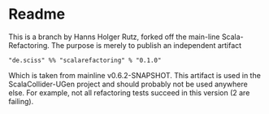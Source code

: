 # Readme

This is a branch by Hanns Holger Rutz, forked off the main-line Scala-Refactoring. The purpose is merely to publish an independent artifact

    "de.sciss" %% "scalarefactoring" % "0.1.0"

Which is taken from mainline v0.6.2-SNAPSHOT. This artifact is used in the ScalaCollider-UGen project and should probably not be used anywhere else.
For example, not all refactoring tests succeed in this version (2 are failing).
